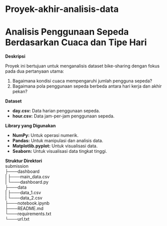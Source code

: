 # Proyek-akhir-analisis-data
# Analisis Penggunaan Sepeda Berdasarkan Cuaca dan Tipe Hari

**Deskripsi**

Proyek ini bertujuan untuk menganalisis dataset bike-sharing dengan fokus pada dua pertanyaan utama:

1. Bagaimana kondisi cuaca mempengaruhi jumlah pengguna sepeda?
2. Bagaimana pola penggunaan sepeda berbeda antara hari kerja dan akhir pekan?

**Dataset**

* **day.csv:** Data harian penggunaan sepeda.
* **hour.csv:** Data jam-per-jam penggunaan sepeda.

**Library yang Digunakan**

* **NumPy:** Untuk operasi numerik.
* **Pandas:** Untuk manipulasi dan analisis data.
* **Matplotlib.pyplot:** Untuk visualisasi data.
* **Seaborn:** Untuk visualisasi data tingkat tinggi.

**Struktur Direktori** \
submission \
├───dashboard \
| ├───main_data.csv \
| └───dashboard.py \
├───data \
| ├───data_1.csv \
| └───data_2.csv \
├───notebook.ipynb \
├───README.md \
└───requirements.txt \
└───url.txt 
